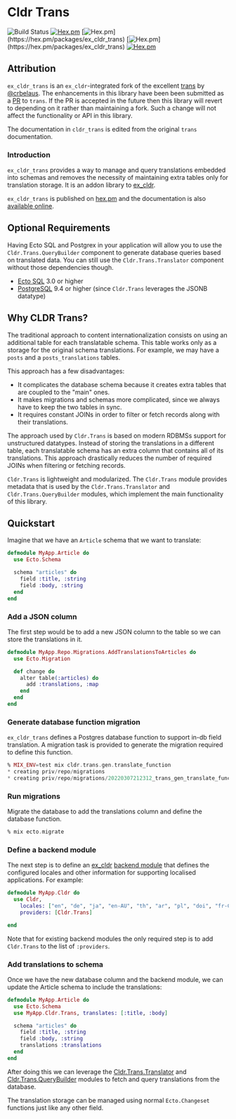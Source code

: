 # Cldr Trans
![Build Status](http://sweatbox.noexpectations.com.au:8080/buildStatus/icon?job=cldr_trans)
[![Hex.pm](https://img.shields.io/hexpm/v/ex_cldr_trans.svg)](https://hex.pm/packages/ex_cldr_trans)
[![Hex.pm](https://img.shields.io/hexpm/dw/ex_cldr_trans.svg?)](https://hex.pm/packages/ex_cldr_trans)
[![Hex.pm](https://img.shields.io/hexpm/dt/ex_cldr_trans.svg?)](https://hex.pm/packages/ex_cldr_trans)
[![Hex.pm](https://img.shields.io/hexpm/l/ex_cldr_trans.svg)](https://hex.pm/packages/ex_cldr_trans)

## Attribution

`ex_cldr_trans` is an `ex_cldr`-integrated fork of the excellent [trans](https://github.com/crbelaus/trans) by [@crbelaus](https://github.com/crbelaus). The enhancements in this library have been been submitted as a [PR](https://github.com/crbelaus/trans/pull/74) to `trans`. If the PR is accepted in the future then this library will revert to depending on it rather than maintaining a fork.  Such a change will not affect the functionality or API in this library.

The documentation in `cldr_trans` is edited from the original `trans` documentation.

### Introduction

`ex_cldr_trans` provides a way to manage and query translations embedded into schemas
and removes the necessity of maintaining extra tables only for translation storage. It is an addon library to [ex_cldr](https://hex.pm/packages/ex_cldr).

`ex_cldr_trans` is published on [hex.pm](https://hex.pm/packages/ex_cldr_trans) and the documentation
is also [available online](https://hexdocs.pm/ex_cldr_trans/).

## Optional Requirements

Having Ecto SQL and Postgrex in your application will allow you to use the `Cldr.Trans.QueryBuilder`
component to generate database queries based on translated data.  You can still
use the `Cldr.Trans.Translator` component without those dependencies though.

- [Ecto SQL](https://hex.pm/packages/ecto_sql) 3.0 or higher
- [PostgreSQL](https://hex.pm/packages/postgrex) 9.4 or higher (since `Cldr.Trans` leverages the JSONB datatype)


## Why CLDR Trans?

The traditional approach to content internationalization consists on using an
additional table for each translatable schema. This table works only as a storage
for the original schema translations. For example, we may have a `posts` and
a `posts_translations` tables.

This approach has a few disadvantages:

- It complicates the database schema because it creates extra tables that are
  coupled to the "main" ones.
- It makes migrations and schemas more complicated, since we always have to keep
  the two tables in sync.
- It requires constant JOINs in order to filter or fetch records along with their
  translations.

The approach used by `Cldr.Trans` is based on modern RDBMSs support for unstructured
datatypes.  Instead of storing the translations in a different table, each
translatable schema has an extra column that contains all of its translations.
This approach drastically reduces the number of required JOINs when filtering or
fetching records.

`Cldr.Trans` is lightweight and modularized. The `Cldr.Trans` module provides metadata
that is used by the `Cldr.Trans.Translator` and `Cldr.Trans.QueryBuilder` modules, which
implement the main functionality of this library.

## Quickstart

Imagine that we have an `Article` schema that we want to translate:

```elixir
defmodule MyApp.Article do
  use Ecto.Schema

  schema "articles" do
    field :title, :string
    field :body, :string
  end
end
```

### Add a JSON column

The first step would be to add a new JSON column to the table so we can store the translations in it.

```elixir
defmodule MyApp.Repo.Migrations.AddTranslationsToArticles do
  use Ecto.Migration

  def change do
    alter table(:articles) do
      add :translations, :map
    end
  end
end
```

### Generate database function migration

`ex_cldr_trans` defines a Postgres database function to support in-db field translation. A migration task is provided to generate the migration required to define this function.

```elixir
% MIX_ENV=test mix cldr.trans.gen.translate_function
* creating priv/repo/migrations
* creating priv/repo/migrations/20220307212312_trans_gen_translate_function.exs
```

### Run migrations

Migrate the database to add the translations column and define the database function.
```elixir
% mix ecto.migrate
```

### Define a backend module

The next step is to define an [ex_cldr](https://hex.pm/packages/ex_cldr) [backend module](https://hexdocs.pm/ex_cldr/readme.html#backend-module-configuration) that defines the configured locales and other information for supporting localised applications.  For example:

```elixir
defmodule MyApp.Cldr do
  use Cldr,
    locales: ["en", "de", "ja", "en-AU", "th", "ar", "pl", "doi", "fr-CA", "nb", "no"],
    providers: [Cldr.Trans]

end
```

Note that for existing backend modules the only required step is to add `Cldr.Trans` to the list of `:providers`.

### Add translations to schema

Once we have the new database column and the backend module, we can update the Article schema to include the translations:

```elixir
defmodule MyApp.Article do
  use Ecto.Schema
  use MyApp.Cldr.Trans, translates: [:title, :body]

  schema "articles" do
    field :title, :string
    field :body, :string
    translations :translations
  end
end
```

After doing this we can leverage the [Cldr.Trans.Translator](https://hexdocs.pm/ex_cldr_trans/Cldr.Trans.Translator.html) and [Cldr.Trans.QueryBuilder](https://hexdocs.pm/ex_cldr_trans/Cldr.Trans.QueryBuilder.html) modules to fetch and query translations from the database.

The translation storage can be managed using normal `Ecto.Changeset` functions just like any other field.


